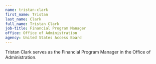 ```yaml
---
name: tristan-clark
first_name: Tristan
last_name: Clark
full_name: Tristan Clark
job-title: Financial Program Manager
office: Office of Administration
agency: United States Access Board
---
```

Tristan Clark serves as the Financial Program Manager in the Office of Administration.